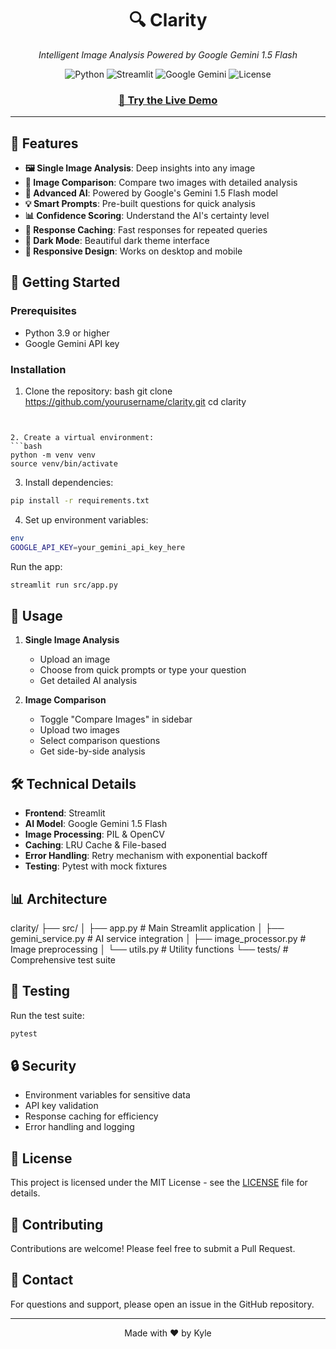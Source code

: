 <div align="center">
  <h1>🔍 Clarity</h1>
  <p><i>Intelligent Image Analysis Powered by Google Gemini 1.5 Flash</i></p>
  
  ![Python](https://img.shields.io/badge/Python-3.9%2B-blue)
  ![Streamlit](https://img.shields.io/badge/Streamlit-1.32.0-red)
  ![Google Gemini](https://img.shields.io/badge/Gemini-1.5_Flash-orange)
  ![License](https://img.shields.io/badge/License-MIT-green)
  
  ### [🚀 Try the Live Demo](https://clarityvision-bh4tcxnyl4genkx6g2mkv4.streamlit.app/)
</div>

---

## 🌟 Features

- **🖼️ Single Image Analysis**: Deep insights into any image
- **🔄 Image Comparison**: Compare two images with detailed analysis
- **🤖 Advanced AI**: Powered by Google's Gemini 1.5 Flash model
- **💡 Smart Prompts**: Pre-built questions for quick analysis
- **📊 Confidence Scoring**: Understand the AI's certainty level
- **💾 Response Caching**: Fast responses for repeated queries
- **🌙 Dark Mode**: Beautiful dark theme interface
- **📱 Responsive Design**: Works on desktop and mobile

## 🚀 Getting Started

### Prerequisites

- Python 3.9 or higher
- Google Gemini API key

### Installation

1. Clone the repository: 
bash
git clone https://github.com/yourusername/clarity.git
cd clarity
```


2. Create a virtual environment:
```bash
python -m venv venv
source venv/bin/activate
```

3. Install dependencies:
```bash
pip install -r requirements.txt
```

4. Set up environment variables:
```bash
env
GOOGLE_API_KEY=your_gemini_api_key_here
```
Run the app:
```bash
streamlit run src/app.py
```

## 🎯 Usage

1. **Single Image Analysis**
   - Upload an image
   - Choose from quick prompts or type your question
   - Get detailed AI analysis

2. **Image Comparison**
   - Toggle "Compare Images" in sidebar
   - Upload two images
   - Select comparison questions
   - Get side-by-side analysis

## 🛠️ Technical Details

- **Frontend**: Streamlit
- **AI Model**: Google Gemini 1.5 Flash
- **Image Processing**: PIL & OpenCV
- **Caching**: LRU Cache & File-based
- **Error Handling**: Retry mechanism with exponential backoff
- **Testing**: Pytest with mock fixtures

## 📊 Architecture
clarity/
├── src/
│ ├── app.py # Main Streamlit application
│ ├── gemini_service.py # AI service integration
│ ├── image_processor.py # Image preprocessing
│ └── utils.py # Utility functions
└── tests/ # Comprehensive test suite


## 🧪 Testing

Run the test suite:
```bash
pytest
```


## 🔒 Security

- Environment variables for sensitive data
- API key validation
- Response caching for efficiency
- Error handling and logging

## 📝 License

This project is licensed under the MIT License - see the [LICENSE](LICENSE) file for details.

## 🤝 Contributing

Contributions are welcome! Please feel free to submit a Pull Request.

## 📧 Contact

For questions and support, please open an issue in the GitHub repository.

---

<div align="center">
  <p>Made with ❤️ by Kyle</p>
</div>